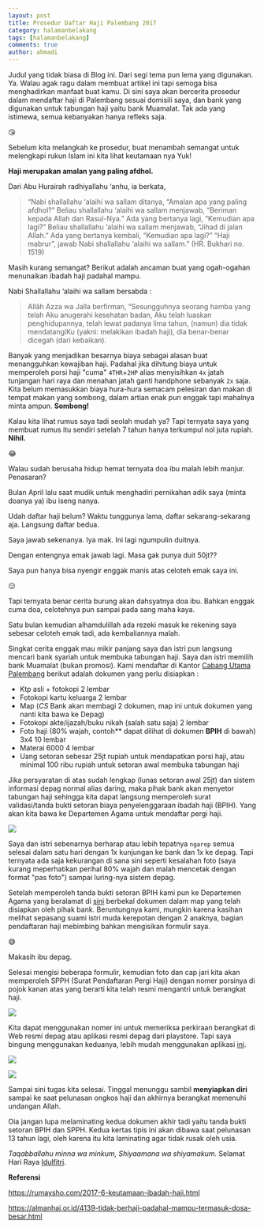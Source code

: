 ```yaml
---
layout: post
title: Prosedur Daftar Haji Palembang 2017
category: halamanbelakang
tags: [halamanbelakang]
comments: true
author: ahmadi
---
```


Judul yang tidak biasa di Blog ini. Dari segi tema pun lema yang digunakan. Ya. Walau agak ragu dalam membuat artikel ini tapi semoga bisa menghadirkan manfaat buat kamu. Di sini saya akan bercerita prosedur dalam mendaftar haji di Palembang sesuai domisili saya, dan bank yang digunakan untuk tabungan haji yaitu bank Muamalat. Tak ada yang istimewa, semua kebanyakan hanya refleks saja.

😘

Sebelum kita melangkah ke prosedur, buat menambah semangat untuk melengkapi rukun Islam ini kita lihat keutamaan nya Yuk!

**Haji merupakan amalan yang paling afdhol.**

Dari Abu Hurairah radhiyallahu ‘anhu, ia berkata,

> “Nabi shallallahu ‘alaihi wa sallam ditanya, “Amalan apa yang paling afdhol?” Beliau shallallahu ‘alaihi wa sallam menjawab, “Beriman kepada Allah dan Rasul-Nya.” Ada yang bertanya lagi, “Kemudian apa lagi?” Beliau shallallahu ‘alaihi wa sallam menjawab, “Jihad di jalan Allah.” Ada yang bertanya kembali, “Kemudian apa lagi?” “Haji mabrur”, jawab Nabi shallallahu ‘alaihi wa sallam.” (HR. Bukhari no. 1519)

Masih kurang semangat? Berikut adalah ancaman buat yang ogah-ogahan menunaikan ibadah haji padahal mampu.

Nabi Shallallahu ‘alaihi wa sallam bersabda :

> Allâh Azza wa Jalla berfirman, “Sesungguhnya seorang hamba yang telah Aku anugerahi kesehatan badan, Aku telah luaskan penghidupannya, telah lewat padanya lima tahun, (namun) dia tidak mendatangiKu (yakni: melakikan ibadah haji), dia benar-benar dicegah (dari kebaikan).

Banyak yang menjadikan besarnya biaya sebagai alasan buat menangguhkan kewajiban haji. Padahal jika dihitung biaya untuk memperoleh porsi haji "cuma" `4THR`+`2HP` alias menyisihkan `4x` jatah tunjangan hari raya dan menahan jatah ganti handphone sebanyak `2x` saja. Kita belum memasukkan biaya hura-hura semacam pelesiran dan makan di tempat makan yang sombong, dalam artian enak pun enggak tapi mahalnya minta ampun. **Sombong!**

Kalau kita lihat rumus saya tadi seolah mudah ya? Tapi ternyata saya yang membuat rumus itu sendiri setelah 7 tahun hanya terkumpul nol juta rupiah. **Nihil.**

😂

Walau sudah berusaha hidup hemat ternyata doa ibu malah lebih manjur. Penasaran? 

Bulan April lalu saat mudik untuk menghadiri pernikahan adik saya (minta doanya ya) ibu iseng nanya. 

Udah daftar haji belum? Waktu tunggunya lama, daftar sekarang-sekarang aja. Langsung daftar bedua. 

Saya jawab sekenanya.
Iya mak. Ini lagi ngumpulin duitnya. 

Dengan entengnya emak jawab lagi. 
Masa gak punya duit 50jt??

Saya pun hanya bisa nyengir enggak manis atas celoteh emak saya ini.
 
😑

Tapi ternyata benar cerita burung akan dahsyatnya doa ibu. Bahkan enggak cuma doa, celotehnya pun sampai pada sang maha kaya.

Satu bulan kemudian alhamdulillah ada rezeki masuk ke rekening saya sebesar celoteh emak tadi, ada kembaliannya malah.

Singkat cerita enggak mau mikir panjang saya dan istri pun langsung mencari bank syariah untuk membuka tabungan haji. Saya dan istri memilih bank Muamalat (bukan promosi). Kami mendaftar di Kantor [Cabang Utama Palembang](https://goo.gl/maps/zrrfdbEogqq) berikut adalah dokumen yang perlu disiapkan :

- Ktp asli + fotokopi 2 lembar 
- Fotokopi kartu keluarga 2 lembar 
- Map (*CS* Bank akan membagi 2 dokumen, map ini untuk dokumen yang nanti kita bawa ke Depag)
- Fotokopi akte/ijazah/buku nikah (salah satu saja) 2 lembar 
- Foto haji (80% wajah, contoh** dapat dilihat di dokumen **BPIH** di bawah) 3x4 10 lembar 
- Materai 6000 4 lembar
- Uang setoran sebesar 25jt rupiah untuk mendapatkan porsi haji, atau minimal 100 ribu rupiah untuk setoran awal membuka tabungan haji

Jika persyaratan di atas sudah lengkap (lunas setoran awal 25jt) dan sistem informasi depag normal alias daring, maka pihak bank akan menyetor tabungan haji sehingga kita dapat langsung memperoleh surat validasi/tanda bukti setoran biaya penyelenggaraan ibadah haji (BPIH). Yang akan kita bawa ke Departemen Agama untuk mendaftar pergi haji.

![](/img/hajj-bpih.jpg) 

Saya dan istri sebenarnya berharap atau lebih tepatnya `ngarep` semua selesai dalam satu hari dengan 1x kunjungan ke bank dan 1x ke depag. Tapi ternyata ada saja kekurangan di sana sini seperti kesalahan foto (saya kurang meperhatikan perihal 80% wajah dan malah mencetak dengan format "pas foto") sampai luring-nya sistem depag.

Setelah memperoleh tanda bukti setoran BPIH kami pun ke Departemen Agama yang beralamat di [sini](https://goo.gl/maps/4EQhppZmASM2) berbekal dokumen dalam map yang telah disiapkan oleh pihak bank. Beruntungnya kami, mungkin karena kasihan melihat sepasang suami istri muda kerepotan dengan 2 anaknya, bagian pendaftaran haji mebimbing bahkan mengisikan formulir saya. 

😅

Makasih ibu depag.

Selesai mengisi beberapa formulir, kemudian foto dan cap jari kita akan memperoleh SPPH (Surat Pendaftaran Pergi Haji) dengan nomer porsinya di pojok kanan atas yang berarti kita telah resmi mengantri untuk berangkat haji.

![](/img/hajj-spph.jpg) 

Kita dapat menggunakan nomer ini untuk memeriksa perkiraan berangkat di Web resmi depag atau aplikasi resmi depag dari playstore. Tapi saya bingung menggunakan keduanya, lebih mudah menggunakan aplikasi [ini](https://play.google.com/store/apps/details?id=com.toyo.porsi). 

![](/img/hajj-cek1.jpg) 

![](/img/hajj-cek2.jpg)

Sampai sini tugas kita selesai. Tinggal menunggu sambil **menyiapkan diri** sampai ke saat pelunasan ongkos haji dan akhirnya berangkat memenuhi undangan Allah.

Oia jangan lupa melaminating kedua dokumen akhir tadi yaitu tanda bukti setoran BPIH dan SPPH. Kedua kertas tipis ini akan dibawa saat pelunasan 13 tahun lagi, oleh karena itu kita laminating agar tidak rusak oleh usia.

*Taqabballahu minna wa minkum, Shiyaamana wa shiyamakum.*
Selamat Hari Raya [Idulfitri](https://www.rizaumami.com/2017/06/selamat-hari-raya-idulfitri-1438-h.html).

**Referensi**

https://rumaysho.com/2017-6-keutamaan-ibadah-haji.html

https://almanhaj.or.id/4139-tidak-berhaji-padahal-mampu-termasuk-dosa-besar.html
